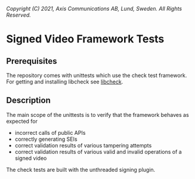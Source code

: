 *Copyright (C) 2021, Axis Communications AB, Lund, Sweden. All Rights Reserved.*

# Signed Video Framework Tests

## Prerequisites
The repository comes with unittests which use the check test framework. For getting and installing libcheck see [libcheck](https://libcheck.github.io/check/).

## Description
The main scope of the unittests is to verify that the framework behaves as expected for
- incorrect calls of public APIs
- correctly generating SEIs
- correct validation results of various tampering attempts 
- correct validation results of various valid and invalid operations of a signed video

The check tests are built with the unthreaded signing plugin.
